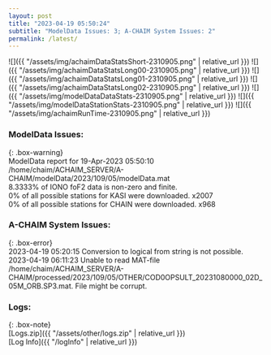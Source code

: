 ```yaml
---
layout: post
title: "2023-04-19 05:50:24"
subtitle: "ModelData Issues: 3; A-CHAIM System Issues: 2"
permalink: /latest/
---
```


![]({{ "/assets/img/achaimDataStatsShort-2310905.png" | relative_url }})
![]({{ "/assets/img/achaimDataStatsLong00-2310905.png" | relative_url }})
![]({{ "/assets/img/achaimDataStatsLong01-2310905.png" | relative_url }})
![]({{ "/assets/img/achaimDataStatsLong02-2310905.png" | relative_url }})
![]({{ "/assets/img/modelDataDataStats-2310905.png" | relative_url }})
![]({{ "/assets/img/modelDataStationStats-2310905.png" | relative_url }})
![]({{ "/assets/img/achaimRunTime-2310905.png" | relative_url }})


### ModelData Issues:  
  
{: .box-warning}  
 ModelData report for 19-Apr-2023 05:50:10   
 /home/chaim/ACHAIM_SERVER/A-CHAIM/modelData/2023/109/05/modelData.mat   
 8.3333% of IONO foF2 data is non-zero and finite.   
 0% of all possible stations for KASI were downloaded. x2007   
 0% of all possible stations for CHAIN were downloaded. x968   
  
### A-CHAIM System Issues:  
  
{: .box-error}  
2023-04-19 05:20:15 Conversion to logical from string is not possible.  
2023-04-19 06:11:23 Unable to read MAT-file /home/chaim/ACHAIM_SERVER/A-CHAIM/processed/2023/109/05/OTHER/COD0OPSULT_20231080000_02D_05M_ORB.SP3.mat. File might be corrupt.  

### Logs:  
  
{: .box-note}  
[Logs.zip]({{ "/assets/other/logs.zip" | relative_url }})  
[Log Info]({{ "/logInfo" | relative_url }})  
